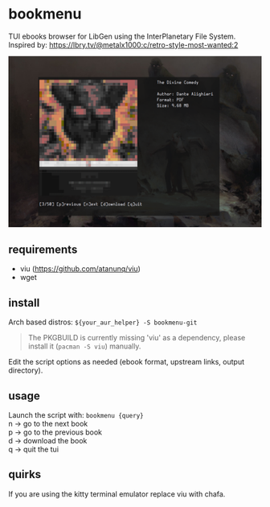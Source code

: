 # bookmenu
TUI ebooks browser for LibGen using the InterPlanetary File System.  
Inspired by: https://lbry.tv/@metalx1000:c/retro-style-most-wanted:2

![preview](preview.png)

## requirements
- viu (https://github.com/atanunq/viu)
- wget

## install
Arch based distros: ```${your_aur_helper} -S bookmenu-git```  
> The PKGBUILD is currently missing 'viu' as a dependency, please install it (`pacman -S viu`) manually.  

Edit the script options as needed (ebook format, upstream links, output directory).

## usage
Launch the script with: ```bookmenu {query}```   
n -> go to the next book  
p -> go to the previous book  
d -> download the book  
q -> quit the tui  

## quirks 
If you are using the kitty terminal emulator replace viu with chafa.
